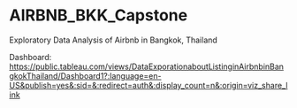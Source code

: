 # AIRBNB_BKK_Capstone
Exploratory Data Analysis of Airbnb in Bangkok, Thailand 

Dashboard: https://public.tableau.com/views/DataExporationaboutListinginAirbnbinBangkokThailand/Dashboard1?:language=en-US&publish=yes&:sid=&:redirect=auth&:display_count=n&:origin=viz_share_link
